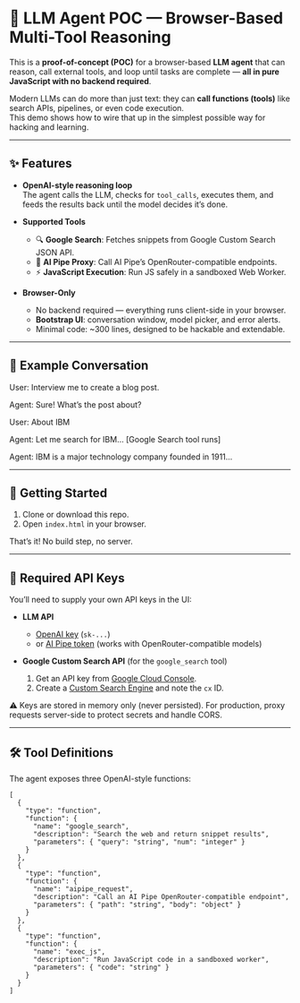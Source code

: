 # 🤖 LLM Agent POC — Browser-Based Multi-Tool Reasoning

This is a **proof-of-concept (POC)** for a browser-based **LLM agent** that can reason, call external tools, and loop until tasks are complete — **all in pure JavaScript with no backend required**.

Modern LLMs can do more than just text: they can **call functions (tools)** like search APIs, pipelines, or even code execution.  
This demo shows how to wire that up in the simplest possible way for hacking and learning.

---

## ✨ Features

- **OpenAI-style reasoning loop**  
  The agent calls the LLM, checks for `tool_calls`, executes them, and feeds the results back until the model decides it’s done.

- **Supported Tools**
  - 🔍 **Google Search**: Fetches snippets from Google Custom Search JSON API.  
  - 🔗 **AI Pipe Proxy**: Call AI Pipe’s OpenRouter-compatible endpoints.  
  - ⚡ **JavaScript Execution**: Run JS safely in a sandboxed Web Worker.

- **Browser-Only**
  - No backend required — everything runs client-side in your browser.
  - **Bootstrap UI**: conversation window, model picker, and error alerts.
  - Minimal code: ~300 lines, designed to be hackable and extendable.

---

## 📸 Example Conversation

User: Interview me to create a blog post.

Agent: Sure! What’s the post about?

User: About IBM

Agent: Let me search for IBM...
[Google Search tool runs]

Agent: IBM is a major technology company founded in 1911...


---

## 🚀 Getting Started

1. Clone or download this repo.
2. Open `index.html` in your browser.

That’s it! No build step, no server.

---

## 🔑 Required API Keys

You’ll need to supply your own API keys in the UI:

- **LLM API**  
  - [OpenAI key](https://platform.openai.com/) (`sk-...`)  
  - or [AI Pipe token](https://aipipe.org/) (works with OpenRouter-compatible models)  

- **Google Custom Search API** (for the `google_search` tool)  
  1. Get an API key from [Google Cloud Console](https://console.cloud.google.com/).  
  2. Create a [Custom Search Engine](https://programmablesearchengine.google.com/) and note the `cx` ID.  

⚠️ Keys are stored in memory only (never persisted). For production, proxy requests server-side to protect secrets and handle CORS.

---

## 🛠 Tool Definitions

The agent exposes three OpenAI-style functions:

```jsonc
[
  {
    "type": "function",
    "function": {
      "name": "google_search",
      "description": "Search the web and return snippet results",
      "parameters": { "query": "string", "num": "integer" }
    }
  },
  {
    "type": "function",
    "function": {
      "name": "aipipe_request",
      "description": "Call an AI Pipe OpenRouter-compatible endpoint",
      "parameters": { "path": "string", "body": "object" }
    }
  },
  {
    "type": "function",
    "function": {
      "name": "exec_js",
      "description": "Run JavaScript code in a sandboxed worker",
      "parameters": { "code": "string" }
    }
  }
]